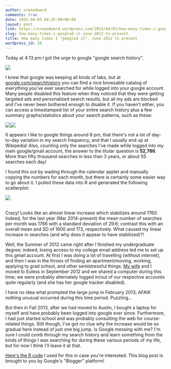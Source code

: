 ```yaml
---
author: nrwoodward
comments: true
date: 2015-04-03 04:25:00+00:00
layout: post
link: https://nrwoodward.wordpress.com/2015/04/03/how-many-times-i-googled-it-june-2012-to-present/
slug: how-many-times-i-googled-it-june-2012-to-present
title: How many times I "googled it", June 2012 to present
wordpress_id: 26
---
```


Today at 4:13 pm I got the urge to google "google search history".  
  


[![](https://nrwoodward.files.wordpress.com/2015/04/8f387-searched.png)](https://nrwoodward.files.wordpress.com/2015/04/8f387-searched.png)

  
  
  
  
  
  
I knew that google was keeping all kinds of tabs, but at [google.com/searchhistory](http://www.google.com/searchhistory) you can find a nice browsable catalog of everything you've ever searched for while logged into your google account. Many people disabled this feature when they noticed that they were getting targeted ads and personalized search results, but all my ads are blocked and I've never been bothered enough to disable it. If you haven't either, you can access a timestamped list of your entire search history plus a few summary graphs/statistics about your search patterns, such as these:  
  
  


[![](https://nrwoodward.files.wordpress.com/2015/04/d3a35-hourlydaily.png)](https://nrwoodward.files.wordpress.com/2015/04/d3a35-hourlydaily.png)[![](https://nrwoodward.files.wordpress.com/2015/04/98492-topsites.png)](https://nrwoodward.files.wordpress.com/2015/04/98492-topsites.png)

  
It appears I like to google things around 8 pm, that there's not a lot of day-to-day variation in my search frequency, and that I usually end up at Wikipedia! Also, counting only the searches I've made while logged into my main google/gmail account, the answer to the titular question is **52,786**. More than fifty thousand searches in less than 3 years, or about 55 searches each day!  
  
I found this out by wading through the calendar applet and manually copying the numbers for each month, but there is certainly some easier way to go about it. I pulled these data into R and generated the following scatterplot:  
  


[](https://nrwoodward.files.wordpress.com/2015/04/d3a35-hourlydaily.png)[![](https://nrwoodward.files.wordpress.com/2015/04/ce794-mygooglesearch.png)](https://nrwoodward.files.wordpress.com/2015/04/ce794-mygooglesearch.png)

[](https://nrwoodward.files.wordpress.com/2015/04/98492-topsites.png)   
Crazy! Looks like an almost linear increase which stabilizes around 1760. Indeed, for the last year (Mar 2014-present) the mean number of searches per month was 1766 with a standard deviation of 29.6; contrast this with an overall mean and SD of 1600 and 173, respectively. What caused my linear increase in searches (and why does it appear to have stabilized)?!   
  
Well, the Summer of 2012 came right after I finished my undergraduate degree; indeed, losing access to my college email address led me to set up this gmail account. At first I was doing a lot of travelling (without internet), and then I was in the throes of finding an apartment/moving, working, applying to grad school, and other semistressful things. [My wife](http://www.lindsaywoodward.com/) and I moved to Euless in September 2012 and we shared a computer during this time; we were probably alternately logged in/out of our respective accounts quite regularly (and she has her google tracker disabled).  
  
I have no idea what prompted the large jump in February 2013; AFAIK nothing unusual occurred during this time period. Puzzling...  
  
But then in Fall 2013, after we had moved to Austin, I bought a laptop for myself and have probably been logged into google ever since. Furthermore, I had just started school and was probably consulting the web for course-related things. Still though, I've got no clue why the increase would be so gradual here instead of just one big jump. Is Google messing with me? I'm sure I could comb through my search history and learn something from the kinds of things I was searching for during these various periods of my life, but for now I think I'll leave it at that.   
  
[Here's the R code](https://bitbucket.org/snippets/nraley/L6qa) I used for this in case you're interested. This blog post is brought to you by Google's "Blogger" platform!  
  

